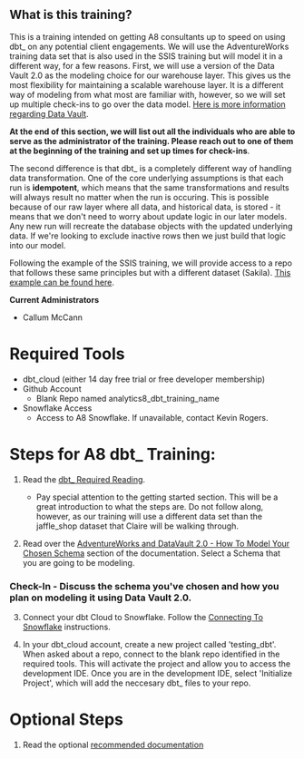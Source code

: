 ## What is this training?
This is a training intended on getting A8 consultants up to speed on using dbt_ on any potential client engagements. We will use the AdventureWorks training data set that is also used in the SSIS training but will model it in a different way, for a few reasons. First, we will use a version of the Data Vault 2.0 as the modeling choice for our warehouse layer. This gives us the most flexibility for maintaining a scalable warehouse layer. It is a different way of modeling from what most are familiar with, however, so we will set up multiple check-ins to go over the data model. [Here is more information regarding Data Vault](https://github.com/cmccann020/dbt_bestpractices/tree/master/data_vault). 

**At the end of this section, we will list out all the individuals who are able to serve as the administrator of the training. Please reach out to one of them at the beginning of the training and set up times for check-ins**. 

The second difference is that dbt_ is a completely different way of handling data transformation. One of the core underlying assumptions is that each run is **idempotent**, which means that the same transformations and results will always result no matter when the run is occuring. This is possible because of our raw layer where all data, and historical data, is stored - it means that we don't need to worry about update logic in our later models. Any new run will recreate the database objects with the updated underlying data. If we're looking to exclude inactive rows then we just build that logic into our model.

Following the example of the SSIS training, we will provide access to a repo that follows these same principles but with a different dataset (Sakila). [This example can be found here](https://github.com/cmccann020/dbt_sakila_datavault).

**Current Administrators**
 - Callum McCann

# Required Tools 
 - dbt_cloud (either 14 day free trial or free developer membership)
 - Github Account 
    - Blank Repo named analytics8_dbt_training_name
- Snowflake Access
    - Access to A8 Snowflake. If unavailable, contact Kevin Rogers.

# Steps for A8 dbt_ Training:
1. Read the [dbt_ Required Reading](Required_Reading.md).
    - Pay special attention to the getting started section. This will be a great introduction to what the steps are. Do not follow along, however, as our training will use a different data set than the jaffle_shop dataset that Claire will be walking through.
    
2. Read over the [AdventureWorks and DataVault 2.0 - How To Model Your Chosen Schema]() section of the documentation. Select a Schema that you are going to be modeling.

 ### **Check-In - Discuss the schema you've chosen and how you plan on modeling it using Data Vault 2.0.**

3. Connect your dbt Cloud to Snowflake. Follow the [Connecting To Snowflake](Connecting_To_SnowFlake.md) instructions.

4. In your dbt_cloud account, create a new project called 'testing_dbt'. When asked about a repo, connect to the blank repo identified in the required tools. This will activate the project and allow you to access the development IDE. Once you are in the development IDE, select 'Initialize Project', which will add the neccesary dbt_ files to your repo.

# Optional Steps
1. Read the optional [recommended documentation](Optional_Reading.md)
